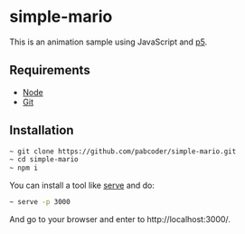 # simple-mario
This is an animation sample using JavaScript and [p5](https://p5js.org/).

## Requirements
- [Node](https://nodejs.org/)
- [Git](https://git-scm.com/)

## Installation
```bash
~ git clone https://github.com/pabcoder/simple-mario.git
~ cd simple-mario
~ npm i
```
You can install a tool like [serve](https://github.com/vercel/serve) and do:
```bash
~ serve -p 3000
```
And go to your browser and enter to http://localhost:3000/.
